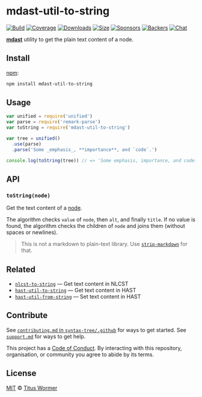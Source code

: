 # mdast-util-to-string

[![Build][build-badge]][build]
[![Coverage][coverage-badge]][coverage]
[![Downloads][downloads-badge]][downloads]
[![Size][size-badge]][size]
[![Sponsors][sponsors-badge]][collective]
[![Backers][backers-badge]][collective]
[![Chat][chat-badge]][chat]

[**mdast**][mdast] utility to get the plain text content of a node.

## Install

[npm][]:

```sh
npm install mdast-util-to-string
```

## Usage

```js
var unified = require('unified')
var parse = require('remark-parse')
var toString = require('mdast-util-to-string')

var tree = unified()
  .use(parse)
  .parse('Some _emphasis_, **importance**, and `code`.')

console.log(toString(tree)) // => 'Some emphasis, importance, and code.'
```

## API

### `toString(node)`

Get the text content of a [node][].

The algorithm checks `value` of `node`, then `alt`, and finally `title`.
If no value is found, the algorithm checks the children of `node` and joins them
(without spaces or newlines).

> This is not a markdown to plain-text library.
> Use [`strip-markdown`][strip-markdown] for that.

## Related

*   [`nlcst-to-string`](https://github.com/syntax-tree/nlcst-to-string)
    — Get text content in NLCST
*   [`hast-util-to-string`](https://github.com/wooorm/rehype-minify/tree/master/packages/hast-util-to-string)
    — Get text content in HAST
*   [`hast-util-from-string`](https://github.com/wooorm/rehype-minify/tree/master/packages/hast-util-from-string)
    — Set text content in HAST

## Contribute

See [`contributing.md` in `syntax-tree/.github`][contributing] for ways to get
started.
See [`support.md`][support] for ways to get help.

This project has a [Code of Conduct][coc].
By interacting with this repository, organisation, or community you agree to
abide by its terms.

## License

[MIT][license] © [Titus Wormer][author]

<!-- Definitions -->

[build-badge]: https://img.shields.io/travis/syntax-tree/mdast-util-to-string.svg

[build]: https://travis-ci.org/syntax-tree/mdast-util-to-string

[coverage-badge]: https://img.shields.io/codecov/c/github/syntax-tree/mdast-util-to-string.svg

[coverage]: https://codecov.io/github/syntax-tree/mdast-util-to-string

[downloads-badge]: https://img.shields.io/npm/dm/mdast-util-to-string.svg

[downloads]: https://www.npmjs.com/package/mdast-util-to-string

[size-badge]: https://img.shields.io/bundlephobia/minzip/mdast-util-to-string.svg

[size]: https://bundlephobia.com/result?p=mdast-util-to-string

[sponsors-badge]: https://opencollective.com/unified/sponsors/badge.svg

[backers-badge]: https://opencollective.com/unified/backers/badge.svg

[collective]: https://opencollective.com/unified

[chat-badge]: https://img.shields.io/badge/join%20the%20community-on%20spectrum-7b16ff.svg

[chat]: https://spectrum.chat/unified/syntax-tree

[npm]: https://docs.npmjs.com/cli/install

[license]: license

[author]: https://wooorm.com

[contributing]: https://github.com/syntax-tree/.github/blob/master/contributing.md

[support]: https://github.com/syntax-tree/.github/blob/master/support.md

[coc]: https://github.com/syntax-tree/.github/blob/master/code-of-conduct.md

[mdast]: https://github.com/syntax-tree/mdast

[node]: https://github.com/syntax-tree/mdast#nodes

[strip-markdown]: https://github.com/remarkjs/strip-markdown
